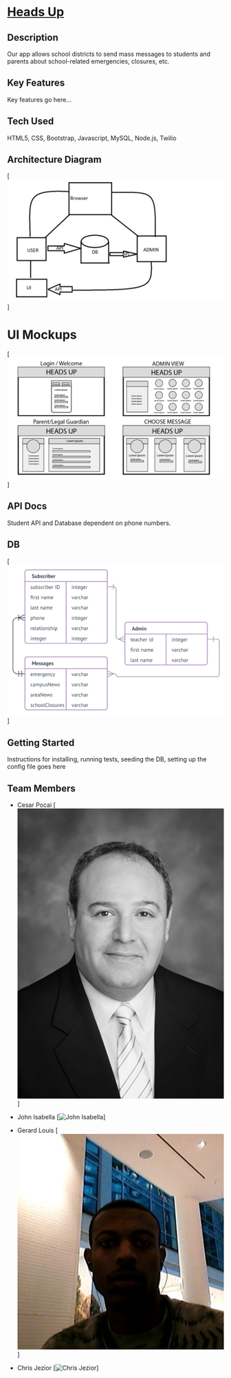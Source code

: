# [Heads Up](https://johnisabella.github.io/Heads-Up/)

## Description
Our app allows school districts to send mass messages to students and parents about school-related emergencies, closures, etc.

## Key Features
Key features go here...

## Tech Used
HTML5, CSS, Bootstrap, Javascript, MySQL, Node.js, Twilio

## Architecture Diagram
[![Architecture Diagram](public/assets/img/Heads_Up_Architectural_Diagram.png)]

# UI Mockups
[![UI Mockup](public/assets/img/Heads_Up_UI_Diagram.png)]

## API Docs
Student API and Database dependent on phone numbers.

## DB
[![Entity Relationship Diagram](public/assets/img/Heads_Up_Entity_Relationship_Diagram.png)]

## Getting Started
Instructions for installing, running tests, seeding the DB, setting up the config file goes here

## Team Members

* Cesar Pocai
[![Cesar Pocai](public/assets/img/pocaicesar.jpg)]

* John Isabella
[![John Isabella](https://media.licdn.com/dms/image/C4E03AQFAlzSdC3tpzg/profile-displayphoto-shrink_800_800/0?e=1526259600&v=alpha&t=6hDExoSPNr74tuCfqdqUvq-w5dKJSqLYWqOxTxVTrLM)]

* Gerard Louis
[![Gerard Louis](public/assets/img/glouis.png)]

* Chris Jezior
[![Chris Jezior](https://media.licdn.com/dms/image/C4E03AQHf-R5k7KPxMg/profile-displayphoto-shrink_200_200/0?e=1526259600&v=alpha&t=yfbb-peqijWVb6kiLJYuYiJ5Hc84nIKiJD-_gm-cpVo)]

